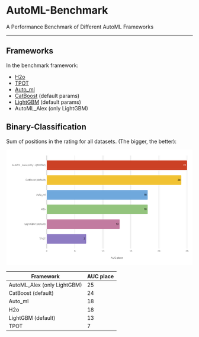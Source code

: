 # AutoML-Benchmark
A Performance Benchmark of Different AutoML Frameworks

---

## Frameworks
In the benchmark framework:
* [H2o](http://docs.h2o.ai/h2o/latest-stable/h2o-docs/automl.html)
* [TPOT](https://github.com/EpistasisLab/tpot)
* [Auto_ml](https://github.com/ClimbsRocks/auto_ml)
* [CatBoost](https://github.com/catboost/catboost) (default params)
* [LightGBM](https://github.com/microsoft/LightGBM) (default params)
* AutoML_Alex (only LightGBM)

## Binary-Classification
Sum of positions in the rating for all datasets. (The bigger, the better):

<img width=800 src="./img/AUC_place.png" alt="bench">


| Framework | AUC place |
| ------ | ------ |
| AutoML_Alex (only LightGBM) | 25 |
| CatBoost (default) | 24 |
| Auto_ml | 18 |
| H2o | 18 |
| LightGBM (default) | 13 |
| TPOT | 7 |
